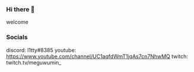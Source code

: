 ### Hi there 👋
welcome

### Socials
discord: l1tty#8385
youtube: https://www.youtube.com/channel/UC1aqfdWmT1jqAs7cn7NhwMQ
twitch: twitch.tv/meguwumin_
